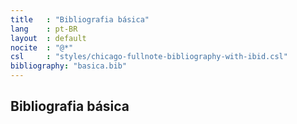 ```yaml
---
title   : "Bibliografia básica"
lang    : pt-BR
layout  : default
nocite  : "@*"
csl     : "styles/chicago-fullnote-bibliography-with-ibid.csl"
bibliography: "basica.bib"
---
```


Bibliografia básica
-------------------

